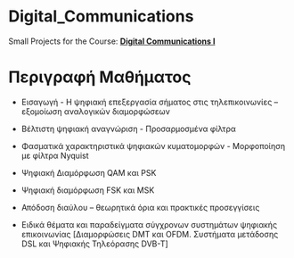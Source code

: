 # Digital_Communications

Small Projects for the Course: [**Digital Communications I**](https://www.ece.ntua.gr/en/undergraduate/courses/3299)

# Περιγραφή Μαθήματος

- Εισαγωγή - Η ψηφιακή επεξεργασία σήματος στις τηλεπικοινωνίες – εξομοίωση αναλογικών διαμορφώσεων

- Βέλτιστη ψηφιακή αναγνώριση - Προσαρμοσμένα φίλτρα

- Φασματικά χαρακτηριστικά ψηφιακών κυματομορφών - Μορφοποίηση με φίλτρα Nyquist

- Ψηφιακή Διαμόρφωση QAM και PSK

- Ψηφιακή διαμόρφωση FSK και MSK

- Απόδοση διαύλου – θεωρητικά όρια και πρακτικές προσεγγίσεις

- Ειδικά θέματα και παραδείγματα σύγχρονων συστημάτων ψηφιακής επικοινωνίας [Διαμορφώσεις DMT και OFDM.  Συστήματα μετάδοσης DSL και Ψηφιακής Τηλεόρασης DVB-T]
